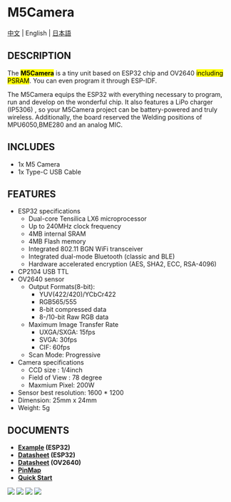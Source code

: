 # M5Camera

[中文](/zh_CN/product_documents/units/unit_m5camera) | English | [日本語](ja/product_documents/units/unit_m5camera)

## DESCRIPTION

The **<mark>M5Camera</mark>** is a tiny unit based on ESP32 chip and OV2640 <mark>including PSRAM</mark>. You can even program it through ESP-IDF.

The M5Camera equips the ESP32 with everything necessary to program, run and develop on the wonderful chip. It also features a LiPo charger (IP5306) , so your M5Camera project can be battery-powered and truly wireless. Additionally, the board reserved the Welding positions of MPU6050,BME280 and an analog MIC.


## INCLUDES

- 1x M5 Camera
- 1x Type-C USB Cable


## FEATURES

- ESP32 specifications
    + Dual-core Tensilica LX6 microprocessor
    + Up to 240MHz clock frequency
    + 4MB internal SRAM
    + 4MB Flash memory
    + Integrated 802.11 BGN WiFi transceiver
    + Integrated dual-mode Bluetooth (classic and BLE)
    + Hardware accelerated encryption (AES, SHA2, ECC, RSA-4096)
- CP2104 USB TTL
- OV2640 sensor
    - Output Formats(8-bit):
        + YUV(422/420)/YCbCr422
        + RGB565/555
        + 8-bit compressed data
        + 8-/10-bit Raw RGB data
    - Maximum Image Transfer Rate
        + UXGA/SXGA: 15fps
        + SVGA: 30fps
        + CIF: 60fps
    - Scan Mode: Progressive
- Camera specifications
    + CCD size : 1/4inch
    + Field of View : 78 degree
    + Maxmium Pixel: 200W
- Sensor best resolution: 1600 * 1200
- Dimension: 25mm x 24mm
- Weight: 5g


## DOCUMENTS
- **[Example](https://github.com/m5stack/esp32-cam-demo/tree/m5cam-psram) (ESP32)**
- **[Datasheet](https://www.espressif.com/sites/default/files/documentation/esp32_datasheet_cn.pdf) (ESP32)**
- **[Datasheet](https://www.uctronics.com/download/cam_module/OV2640DS.pdf) (OV2640)**
- **[PinMap](https://github.com/m5stack/M5-Schematic/blob/master/Units/m5camera/hardware_diff_with_ESP32CAM_M5Camera.md)**
- **[Quick Start](/en/quick_start/m5camera/m5camera_quick_start)**

<img src="assets/img/product_pics/units/m5camera_01.png">

<img src="assets/img/product_pics/units/m5camera_02.png">

<img src="assets/img/product_pics/units/m5camera_03.png">

<img src="assets/img/product_pics/units/m5camera_04.png">
